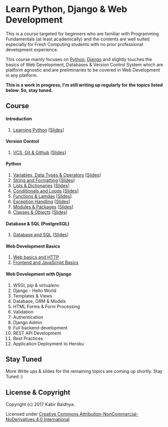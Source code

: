 # Learn Python, Django & Web Development

This is a course targeted for beginners who are familiar with Programming Fundamentals (at least academically) and the contents are well suited especially for Fresh Computing students with no prior professional development experience.

This course mainly focuses on [Python](https://www.python.org/), [Django](https://www.djangoproject.com/) and slightly touches the basics of Web Development, Databases & Version Control System which are platform agnostic and are preliminaries to be covered in Web Development in any platform.

**This is a work in progress, I'm still writing up regularly for the topics listed below. So, stay tuned.**

## Course
#### Introduction
1. [Learning Python](workshop/Introduction.md) [[Slides](https://speakerdeck.com/kabirbaidhya/learning-python)]

#### Version Control
1. [VCS, Git & Github](units/git/vcs-git-and-github.md) [[Slides](https://speakerdeck.com/kabirbaidhya/vcs-git-and-github)]

#### Python
1. [Variables, Data Types & Operators](units/python/1/python-variables-types-and-operators.md) [[Slides](https://speakerdeck.com/kabirbaidhya/python-variables-data-types-and-operators)]
2. [String and Formatting](units/python/2/strings-and-formatting.md) [[Slides](https://speakerdeck.com/kabirbaidhya/python-strings-and-formatting)]
3. [Lists & Dictionaries](units/python/3/lists-and-dictionaries.md) [[Slides](https://speakerdeck.com/kabirbaidhya/python-lists-and-dictionaries)]
4. [Conditionals and Loops](units/python/4/conditionals-and-loops.md) [[Slides](https://speakerdeck.com/kabirbaidhya/python-conditionals-and-loops)]
5. [Functions & Lamdas](units/python/5/functions-and-lambdas.md) [[Slides](https://speakerdeck.com/kabirbaidhya/python-functions-and-lambdas)]
6. [Exception Handling](units/python/6/exception-handling.md) [[Slides](https://speakerdeck.com/kabirbaidhya/python-exception-handling)]
7. [Modules & Packages](units/python/7/modules-and-packages.md) [[Slides](https://speakerdeck.com/kabirbaidhya/python-modules-and-packages)]
8. [Classes & Objects](units/python/8/classes-and-objects.md) [[Slides](https://speakerdeck.com/kabirbaidhya/python-classes-and-objects)]

#### Database & SQL (PostgreSQL)
1. [Database and SQL](units/database/1/database-and-sql.md) [[Slides](https://speakerdeck.com/kabirbaidhya/database-and-sql)]

#### Web Development Basics
1. [Web basics and HTTP](units/web/1/web-basics-and-http.md)
2. [Frontend and JavaScript Basics](units/web/2/frontend-and-javascript.md)

#### Web Development with Django
1. WSGI, pip & virtualenv
2. Django - Hello World
3. Templates & Views
4. Database, ORM & Models
5. HTML Forms & Form Processing
6. Validation
7. Authentication
8. Django Admin
9. Full backend development
10. REST API Development
11. Best Practices
12. Application Deployment to Heroku


## Stay Tuned
More Write ups & slides for the remaining topics are coming up shortly. Stay Tuned :)

## License & Copyright

Copyright (c) 2017 Kabir Baidhya.

Licensed under  [Creative Commons Attribution-NonCommercial-NoDerivatives 4.0 International](https://creativecommons.org/licenses/by-nc-nd/4.0/)
